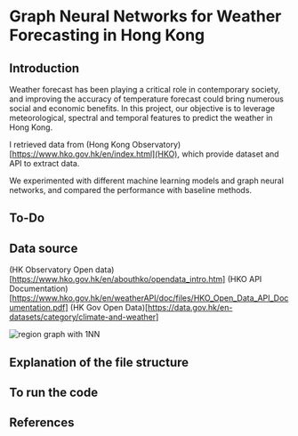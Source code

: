 # Graph Neural Networks for Weather Forecasting in Hong Kong

## Introduction
Weather forecast has been playing a critical role in contemporary society, and improving the accuracy of temperature forecast could bring numerous social and economic benefits. In this project, our objective is to leverage meteorological, spectral and temporal features to predict the weather in Hong Kong. 

I retrieved data from (Hong Kong Observatory)[https://www.hko.gov.hk/en/index.html](HKO), which provide dataset and API to extract data.

We experimented with different machine learning models and graph neural networks, and compared the performance with baseline methods.

## To-Do

## Data source
(HK Observatory Open data)[https://www.hko.gov.hk/en/abouthko/opendata_intro.htm]
(HKO API Documentation)[https://www.hko.gov.hk/en/weatherAPI/doc/files/HKO_Open_Data_API_Documentation.pdf]
(HK Gov Open Data)[https://data.gov.hk/en-datasets/category/climate-and-weather]

![region graph with 1NN](region_graph.png?height=300)

## Explanation of the file structure

## To run the code

## References
